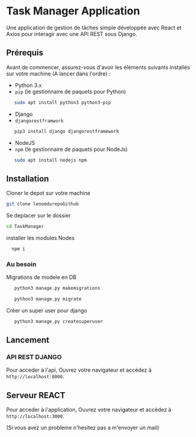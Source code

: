 # Task Manager Application

Une application de gestion de tâches simple développée avec React et Axios pour interagir avec une API REST sous Django.

## Prérequis

Avant de commencer, assurez-vous d'avoir les éléments suivants installés sur votre machine (A lancer dans l'ordre) :

- Python 3.x
- `pip` (le gestionnaire de paquets pour Python)
  
```bash
   sudo apt install python3 python3-pip
```

- Django
- `djangorestframwork`

```bash
   pip3 install django djangorestframework
```

- NodeJS
- `npm` (le gestionnaire de paquets pour NodeJs)

```bash
   sudo apt install nodejs npm
```

## Installation

Cloner le depot sur votre machine

```bash
git clone lenomdurepoGithub
```

Se deplacer sur le dossier

```bash
cd TaskManager
```

installer les modules Nodes

```bash
  npm i
```

### Au besoin

Migrations de modele en DB

```bash
   python3 manage.py makemigrations

```

```bash
   python3 manage.py migrate
```

Créer un super user pour django

```bash
   python3 manage.py createsuperuser
```

## Lancement

### API REST DJANGO

Pour acceder à l'api, Ouvrez votre navigateur et accédez à `http://localhost:8000`.

## Serveur REACT

Pour acceder à l'application, Ouvrez votre navigateur et accédez à `http://localhost:3000`.

(Si vous avez un probleme n'hesitez pas a m'envoyer un mail)
